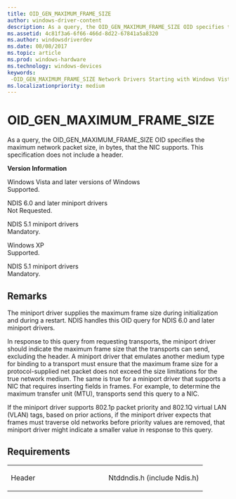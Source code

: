 ```yaml
---
title: OID_GEN_MAXIMUM_FRAME_SIZE
author: windows-driver-content
description: As a query, the OID_GEN_MAXIMUM_FRAME_SIZE OID specifies the maximum network packet size, in bytes, that the NIC supports.
ms.assetid: 4c81f3a6-6f66-466d-8d22-67841a5a8320
ms.author: windowsdriverdev
ms.date: 08/08/2017
ms.topic: article
ms.prod: windows-hardware
ms.technology: windows-devices
keywords: 
 -OID_GEN_MAXIMUM_FRAME_SIZE Network Drivers Starting with Windows Vista
ms.localizationpriority: medium
---
```


# OID\_GEN\_MAXIMUM\_FRAME\_SIZE


As a query, the OID\_GEN\_MAXIMUM\_FRAME\_SIZE OID specifies the maximum network packet size, in bytes, that the NIC supports. This specification does not include a header.

**Version Information**

<a href="" id="windows-vista-and-later-versions-of-windows"></a>Windows Vista and later versions of Windows  
Supported.

<a href="" id="ndis-6-0-and-later-miniport-drivers"></a>NDIS 6.0 and later miniport drivers  
Not Requested.

<a href="" id="ndis-5-1-miniport-drivers"></a>NDIS 5.1 miniport drivers  
Mandatory.

<a href="" id="windows-xp"></a>Windows XP  
Supported.

<a href="" id="ndis-5-1-miniport-drivers"></a>NDIS 5.1 miniport drivers  
Mandatory.

Remarks
-------

The miniport driver supplies the maximum frame size during initialization and during a restart. NDIS handles this OID query for NDIS 6.0 and later miniport drivers.

In response to this query from requesting transports, the miniport driver should indicate the maximum frame size that the transports can send, excluding the header. A miniport driver that emulates another medium type for binding to a transport must ensure that the maximum frame size for a protocol-supplied net packet does not exceed the size limitations for the true network medium. The same is true for a miniport driver that supports a NIC that requires inserting fields in frames. For example, to determine the maximum transfer unit (MTU), transports send this query to a NIC.

If the miniport driver supports 802.1p packet priority and 802.1Q virtual LAN (VLAN) tags, based on prior actions, if the miniport driver expects that frames must traverse old networks before priority values are removed, that miniport driver might indicate a smaller value in response to this query.

Requirements
------------

<table>
<colgroup>
<col width="50%" />
<col width="50%" />
</colgroup>
<tbody>
<tr class="odd">
<td><p>Header</p></td>
<td>Ntddndis.h (include Ndis.h)</td>
</tr>
</tbody>
</table>

 

 




